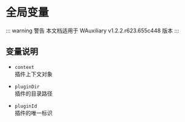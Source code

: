 # 全局变量

::: warning 警告
本文档适用于 WAuxiliary v1.2.2.r623.655c448 版本
:::

## 变量说明

- `context`  
  插件上下文对象

- `pluginDir`  
  插件的目录路径

- `pluginId`  
  插件的唯一标识
